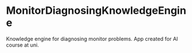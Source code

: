 # MonitorDiagnosingKnowledgeEngine
Knowledge engine for diagnosing monitor problems. App created for AI course at uni.
